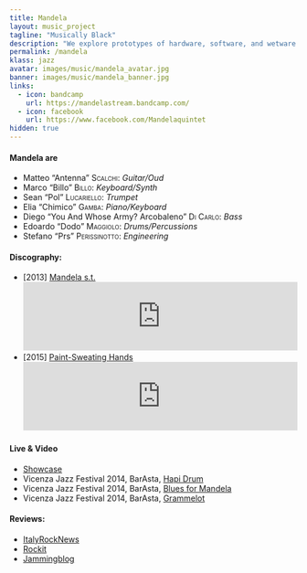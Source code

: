 ```yaml
---
title: Mandela
layout: music_project
tagline: "Musically Black"
description: "We explore prototypes of hardware, software, and wetware in the design of a practical water quality sensors."
permalink: /mandela
klass: jazz
avatar: images/music/mandela_avatar.jpg
banner: images/music/mandela_banner.jpg
links:
  - icon: bandcamp
    url: https://mandelastream.bandcamp.com/
  - icon: facebook
    url: https://www.facebook.com/Mandelaquintet
hidden: true
---
```


#### Mandela are
- Matteo “Antenna” <span style="font-variant: small-caps;">Scalchi</span>: *Guitar/Oud*
- Marco “Billo” <span style="font-variant: small-caps;">Billo</span>: *Keyboard/Synth*
- Sean “Pol” <span style="font-variant: small-caps;">Lucariello</span>: *Trumpet*
- Elia “Chimico” <span style="font-variant: small-caps;">Gamba</span>: *Piano/Keyboard*
- Diego “You And Whose Army? Arcobaleno” <span style="font-variant: small-caps;">Di Carlo</span>: *Bass*
- Edoardo “Dodo” <span style="font-variant: small-caps;">Maggiolo</span>: *Drums/Percussions*
- Stefano “Prs” <span style="font-variant: small-caps;">Perissinotto</span>: *Engineering*

#### Discography:
- [2013] [Mandela s.t.](https://mandelastream.bandcamp.com/album/mandela-4)
  <iframe style="border: 0; width: 100%; height: 120px;" src="https://bandcamp.com/EmbeddedPlayer/album=2945441665/size=large/bgcol=ffffff/linkcol=0687f5/tracklist=false/artwork=small/track=3940435628/transparent=true/" seamless><a href="http://mandelastream.bandcamp.com/album/mandela-4">Mandela by Mandela</a></iframe>
- [2015] [Paint-Sweating Hands](https://mandelastream.bandcamp.com/album/paint-sweating-hands)
  <iframe style="border: 0; width: 100%; height: 120px;" src="https://bandcamp.com/EmbeddedPlayer/album=1923548984/size=large/bgcol=ffffff/linkcol=0687f5/tracklist=false/artwork=small/track=1378335783/transparent=true/" seamless><a href="http://mandelastream.bandcamp.com/album/paint-sweating-hands">Paint-Sweating Hands by Mandela</a></iframe>

#### Live & Video
- [Showcase](https://www.youtube.com/watch?v=b2UOrDglSbQ)
- Vicenza Jazz Festival 2014, BarAsta, [Hapi Drum](https://www.youtube.com/watch?v=RgxB8VBXQ_A)
- Vicenza Jazz Festival 2014, BarAsta, [Blues for Mandela](https://www.youtube.com/watch?v=oQnGcg3L_6A)
- Vicenza Jazz Festival 2014, BarAsta, [Grammelot](https://www.youtube.com/watch?v=j72468I_Dw0)

#### Reviews:
- [ItalyRockNews](https://italyrocknews.wordpress.com/tag/mandela/)
- [Rockit](https://www.rockit.it/MandelaSextet/album/mandela/22978)
- [Jammingblog](https://jammingblog.wordpress.com/2013/08/22/gruppo-inedito-mandela/)